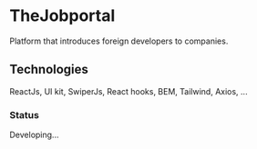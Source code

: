 # TheJobportal

Platform that introduces foreign developers to companies.

## Technologies

ReactJs, UI kit, SwiperJs, React hooks, BEM, Tailwind, Axios, ...

### Status

Developing...
